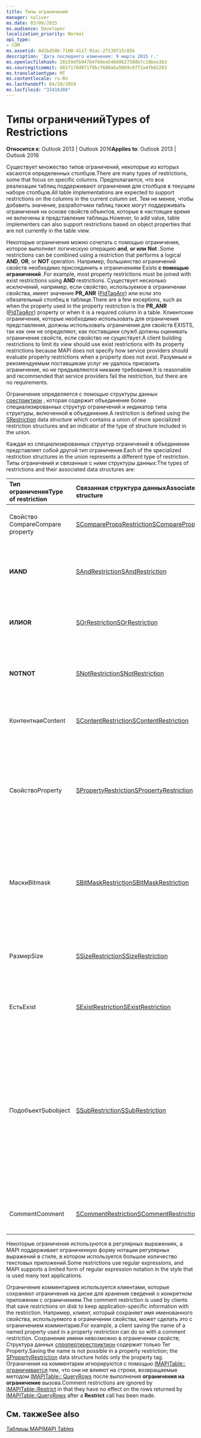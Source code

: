 ```yaml
---
title: Типы ограничений
manager: soliver
ms.date: 03/09/2015
ms.audience: Developer
localization_priority: Normal
api_type:
- COM
ms.assetid: 0d3bd58b-7100-4117-91ac-27139715c85b
description: 'Дата последнего изменения: 9 марта 2015 г.'
ms.openlocfilehash: 28159dfb947b4fb0ea54680627588b7c10bee3b3
ms.sourcegitcommit: 8657170d071f9bcf680aba50b9c07f2a4fb82283
ms.translationtype: MT
ms.contentlocale: ru-RU
ms.lasthandoff: 04/28/2019
ms.locfileid: "33416288"
---
```

# <a name="types-of-restrictions"></a><span data-ttu-id="90ec7-103">Типы ограничений</span><span class="sxs-lookup"><span data-stu-id="90ec7-103">Types of Restrictions</span></span>

  
  
<span data-ttu-id="90ec7-104">**Относится к**: Outlook 2013 | Outlook 2016</span><span class="sxs-lookup"><span data-stu-id="90ec7-104">**Applies to**: Outlook 2013 | Outlook 2016</span></span> 
  
<span data-ttu-id="90ec7-105">Существует множество типов ограничений, некоторые из которых касаются определенных столбцов.</span><span class="sxs-lookup"><span data-stu-id="90ec7-105">There are many types of restrictions, some that focus on specific columns.</span></span> <span data-ttu-id="90ec7-106">Предполагается, что все реализации таблиц поддерживают ограничения для столбцов в текущем наборе столбцов.</span><span class="sxs-lookup"><span data-stu-id="90ec7-106">All table implementations are expected to support restrictions on the columns in the current column set.</span></span> <span data-ttu-id="90ec7-107">Тем не менее, чтобы добавить значение, разработчики таблиц также могут поддерживать ограничения на основе свойств объектов, которые в настоящее время не включены в представление таблицы.</span><span class="sxs-lookup"><span data-stu-id="90ec7-107">However, to add value, table implementers can also support restrictions based on object properties that are not currently in the table view.</span></span>
  
<span data-ttu-id="90ec7-108">Некоторые ограничения можно сочетать с помощью ограничения, которое выполняет логическую операцию **and**, **or или** **Not** .</span><span class="sxs-lookup"><span data-stu-id="90ec7-108">Some restrictions can be combined using a restriction that performs a logical **AND**, **OR**, or **NOT** operation.</span></span> <span data-ttu-id="90ec7-109">Например, большинство ограничений свойств необходимо присоединить к ограничениям Exists **с помощью ограничений** .</span><span class="sxs-lookup"><span data-stu-id="90ec7-109">For example, most property restrictions must be joined with exist restrictions using **AND** restrictions.</span></span> <span data-ttu-id="90ec7-110">Существует несколько исключений, например, если свойство, используемое в ограничении свойства, имеет значение **PR_ANR** ([PidTagAnr](pidtaganr-canonical-property.md)) или если это обязательный столбец в таблице.</span><span class="sxs-lookup"><span data-stu-id="90ec7-110">There are a few exceptions, such as when the property used in the property restriction is the **PR_ANR** ([PidTagAnr](pidtaganr-canonical-property.md)) property or when it is a required column in a table.</span></span> <span data-ttu-id="90ec7-111">Клиентские ограничения, которые необходимо использовать для ограничения представления, должны использовать ограничения для свойств EXISTS, так как они не определяют, как поставщики служб должны оценивать ограничения свойств, если свойство не существует.</span><span class="sxs-lookup"><span data-stu-id="90ec7-111">A client building restrictions to limit its view should use exist restrictions with its property restrictions because MAPI does not specify how service providers should evaluate property restrictions when a property does not exist.</span></span> <span data-ttu-id="90ec7-112">Разумным и рекомендуемым поставщикам услуг не удалось присвоить ограничение, но не предъявляются никакие требования.</span><span class="sxs-lookup"><span data-stu-id="90ec7-112">It is reasonable and recommended that service providers fail the restriction, but there are no requirements.</span></span> 
  
<span data-ttu-id="90ec7-113">Ограничение определяется с помощью структуры данных [срестриктион](srestriction.md) , которая содержит объединение более специализированных структур ограничений и индикатор типа структуры, включенной в объединение.</span><span class="sxs-lookup"><span data-stu-id="90ec7-113">A restriction is defined using the [SRestriction](srestriction.md) data structure which contains a union of more specialized restriction structures and an indicator of the type of structure included in the union.</span></span> 
  
<span data-ttu-id="90ec7-114">Каждая из специализированных структур ограничений в объединении представляет собой другой тип ограничения.</span><span class="sxs-lookup"><span data-stu-id="90ec7-114">Each of the specialized restriction structures in the union represents a different type of restriction.</span></span> <span data-ttu-id="90ec7-115">Типы ограничений и связанные с ними структуры данных:</span><span class="sxs-lookup"><span data-stu-id="90ec7-115">The types of restrictions and their associated data structures are:</span></span>
  
|<span data-ttu-id="90ec7-116">**Тип ограничения**</span><span class="sxs-lookup"><span data-stu-id="90ec7-116">**Type of restriction**</span></span>|<span data-ttu-id="90ec7-117">**Связанная структура данных**</span><span class="sxs-lookup"><span data-stu-id="90ec7-117">**Associated data structure**</span></span>|<span data-ttu-id="90ec7-118">**Описание**</span><span class="sxs-lookup"><span data-stu-id="90ec7-118">**Description**</span></span>|
|:-----|:-----|:-----|
|<span data-ttu-id="90ec7-119">Свойство Compare</span><span class="sxs-lookup"><span data-stu-id="90ec7-119">Compare property</span></span>  <br/> |[<span data-ttu-id="90ec7-120">SComparePropsRestriction</span><span class="sxs-lookup"><span data-stu-id="90ec7-120">SComparePropsRestriction</span></span>](scomparepropsrestriction.md) <br/> |<span data-ttu-id="90ec7-121">Сравнивает два свойства одного и того же типа.</span><span class="sxs-lookup"><span data-stu-id="90ec7-121">Compares two properties of the same type.</span></span>  <br/> |
|<span data-ttu-id="90ec7-122">**И**</span><span class="sxs-lookup"><span data-stu-id="90ec7-122">**AND**</span></span> <br/> |[<span data-ttu-id="90ec7-123">SAndRestriction</span><span class="sxs-lookup"><span data-stu-id="90ec7-123">SAndRestriction</span></span>](sandrestriction.md) <br/> |<span data-ttu-id="90ec7-124">Выполняет логическую операцию **и** над двумя или более ограничениями.</span><span class="sxs-lookup"><span data-stu-id="90ec7-124">Performs a logical **AND** operation on two or more restrictions.</span></span>  <br/> |
|<span data-ttu-id="90ec7-125">**ИЛИ**</span><span class="sxs-lookup"><span data-stu-id="90ec7-125">**OR**</span></span> <br/> |[<span data-ttu-id="90ec7-126">SOrRestriction</span><span class="sxs-lookup"><span data-stu-id="90ec7-126">SOrRestriction</span></span>](sorrestriction.md) <br/> |<span data-ttu-id="90ec7-127">Выполняет **операцию логического** действия над двумя или более ограничениями.</span><span class="sxs-lookup"><span data-stu-id="90ec7-127">Performs a logical **OR** operation on two or more restrictions.</span></span>  <br/> |
|<span data-ttu-id="90ec7-128">**NOT**</span><span class="sxs-lookup"><span data-stu-id="90ec7-128">**NOT**</span></span> <br/> |[<span data-ttu-id="90ec7-129">SNotRestriction</span><span class="sxs-lookup"><span data-stu-id="90ec7-129">SNotRestriction</span></span>](snotrestriction.md) <br/> |<span data-ttu-id="90ec7-130">Выполняет операцию логического действия **не** над двумя или более ограничениями.</span><span class="sxs-lookup"><span data-stu-id="90ec7-130">Performs a logical **NOT** operation on two or more restrictions.</span></span>  <br/> |
|<span data-ttu-id="90ec7-131">Контентная</span><span class="sxs-lookup"><span data-stu-id="90ec7-131">Content</span></span>  <br/> |[<span data-ttu-id="90ec7-132">SContentRestriction</span><span class="sxs-lookup"><span data-stu-id="90ec7-132">SContentRestriction</span></span>](scontentrestriction.md) <br/> |<span data-ttu-id="90ec7-133">Определяет расположение указанных данных.</span><span class="sxs-lookup"><span data-stu-id="90ec7-133">Locates specified data.</span></span>  <br/> |
|<span data-ttu-id="90ec7-134">Свойство</span><span class="sxs-lookup"><span data-stu-id="90ec7-134">Property</span></span>  <br/> |[<span data-ttu-id="90ec7-135">SPropertyRestriction</span><span class="sxs-lookup"><span data-stu-id="90ec7-135">SPropertyRestriction</span></span>](spropertyrestriction.md) <br/> |<span data-ttu-id="90ec7-136">Задает определенное значение свойства в качестве критерия для сравнения.</span><span class="sxs-lookup"><span data-stu-id="90ec7-136">Specifies a particular property value as criteria for matching.</span></span> <span data-ttu-id="90ec7-137">Можно использовать, например, для поиска определенного типа вложения.</span><span class="sxs-lookup"><span data-stu-id="90ec7-137">Can be used, for example, to search for a particular type of attachment.</span></span>  <br/> |
|<span data-ttu-id="90ec7-138">Маски</span><span class="sxs-lookup"><span data-stu-id="90ec7-138">Bitmask</span></span>  <br/> |[<span data-ttu-id="90ec7-139">SBitMaskRestriction</span><span class="sxs-lookup"><span data-stu-id="90ec7-139">SBitMaskRestriction</span></span>](sbitmaskrestriction.md) <br/> |<span data-ttu-id="90ec7-140">Применяет битовую маску к свойству PT_LONG, обычно чтобы определить, установлены ли определенные флаги.</span><span class="sxs-lookup"><span data-stu-id="90ec7-140">Applies a bitmask to a PT_LONG property, typically to determine whether particular flags are set.</span></span>  <br/> |
|<span data-ttu-id="90ec7-141">Размер</span><span class="sxs-lookup"><span data-stu-id="90ec7-141">Size</span></span>  <br/> |[<span data-ttu-id="90ec7-142">SSizeRestriction</span><span class="sxs-lookup"><span data-stu-id="90ec7-142">SSizeRestriction</span></span>](ssizerestriction.md) <br/> |<span data-ttu-id="90ec7-143">Проверяет размер свойства с помощью стандартных реляционных операторов.</span><span class="sxs-lookup"><span data-stu-id="90ec7-143">Tests the size of a property using standard relational operators.</span></span>  <br/> |
|<span data-ttu-id="90ec7-144">Есть</span><span class="sxs-lookup"><span data-stu-id="90ec7-144">Exist</span></span>  <br/> |[<span data-ttu-id="90ec7-145">SExistRestriction</span><span class="sxs-lookup"><span data-stu-id="90ec7-145">SExistRestriction</span></span>](sexistrestriction.md) <br/> |<span data-ttu-id="90ec7-146">Проверяет, имеет ли объект значение для свойства.</span><span class="sxs-lookup"><span data-stu-id="90ec7-146">Tests whether an object has a value for a property.</span></span>  <br/> |
|<span data-ttu-id="90ec7-147">Подобъект</span><span class="sxs-lookup"><span data-stu-id="90ec7-147">Subobject</span></span>  <br/> |[<span data-ttu-id="90ec7-148">SSubRestriction</span><span class="sxs-lookup"><span data-stu-id="90ec7-148">SSubRestriction</span></span>](ssubrestriction.md) <br/> |<span data-ttu-id="90ec7-149">Используется для поиска по подобъектам или к объектам, доступ к которым невозможен с помощью идентификатора записи, например получателей и вложений.</span><span class="sxs-lookup"><span data-stu-id="90ec7-149">Used for searching through subobjects, or objects that cannot be accessed with an entry identifier, such as recipients and attachments.</span></span> <span data-ttu-id="90ec7-150">Можно использовать, например, для поиска сообщений для определенного получателя.</span><span class="sxs-lookup"><span data-stu-id="90ec7-150">Can be used, for example, to look for messages for a particular recipient.</span></span>  <br/> |
|<span data-ttu-id="90ec7-151">Comment</span><span class="sxs-lookup"><span data-stu-id="90ec7-151">Comment</span></span>  <br/> |[<span data-ttu-id="90ec7-152">SCommentRestriction</span><span class="sxs-lookup"><span data-stu-id="90ec7-152">SCommentRestriction</span></span>](scommentrestriction.md) <br/> |<span data-ttu-id="90ec7-153">Связывает объект с набором именованных свойств.</span><span class="sxs-lookup"><span data-stu-id="90ec7-153">Associates an object with a set of named properties.</span></span>  <br/> |
   
<span data-ttu-id="90ec7-154">Некоторые ограничения используются в регулярных выражениях, а MAPI поддерживает ограниченную форму нотации регулярных выражений в стиле, в котором используется большое количество текстовых приложений.</span><span class="sxs-lookup"><span data-stu-id="90ec7-154">Some restrictions use regular expressions, and MAPI supports a limited form of regular expression notation in the style that is used many text applications.</span></span>
  
<span data-ttu-id="90ec7-155">Ограничение комментариев используется клиентами, которые сохраняют ограничения на диске для хранения сведений о конкретном приложении с ограничением.</span><span class="sxs-lookup"><span data-stu-id="90ec7-155">The comment restriction is used by clients that save restrictions on disk to keep application-specific information with the restriction.</span></span> <span data-ttu-id="90ec7-156">Например, клиент, который сохраняет имя именованного свойства, используемого в ограничении свойства, может сделать это с ограничением комментария.</span><span class="sxs-lookup"><span data-stu-id="90ec7-156">For example, a client saving the name of a named property used in a property restriction can do so with a comment restriction.</span></span> <span data-ttu-id="90ec7-157">Сохранение имени невозможно в ограничении свойств; Структура данных [спропертирестриктион](spropertyrestriction.md) содержит только Тег Property.</span><span class="sxs-lookup"><span data-stu-id="90ec7-157">Saving the name is not possible in a property restriction; the [SPropertyRestriction](spropertyrestriction.md) data structure holds only the property tag.</span></span> <span data-ttu-id="90ec7-158">Ограничения на комментарии игнорируются с помощью [IMAPITable:: ограничивается](imapitable-restrict.md) тем, что они не влияют на строки, возвращаемые методом [IMAPITable:: QueryRows](imapitable-queryrows.md) после выполнения **ограничения на ограничение** вызова.</span><span class="sxs-lookup"><span data-stu-id="90ec7-158">Comment restrictions are ignored by [IMAPITable::Restrict](imapitable-restrict.md) in that they have no effect on the rows returned by [IMAPITable::QueryRows](imapitable-queryrows.md) after a **Restrict** call has been made.</span></span> 
  
## <a name="see-also"></a><span data-ttu-id="90ec7-159">См. также</span><span class="sxs-lookup"><span data-stu-id="90ec7-159">See also</span></span>



[<span data-ttu-id="90ec7-160">Таблицы MAPI</span><span class="sxs-lookup"><span data-stu-id="90ec7-160">MAPI Tables</span></span>](mapi-tables.md)

